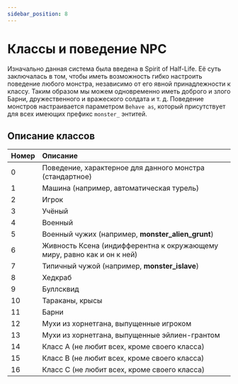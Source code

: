 ```yaml
---
sidebar_position: 8
---
```


# Классы и поведение NPC

Изначально данная система была введена в Spirit of Half-Life. Её суть заключалась в том, чтобы иметь возможность гибко настроить поведение любого монстра, независимо от его явной принадлежности к классу. Таким образом мы можем одновременно иметь доброго и злого Барни, дружественного и вражеского солдата и т. д. Поведение монстров настраивается параметром `Behave as`, который присутствует для всех имеющих префикс `monster_` энтитей.

## Описание классов

| Номер | Описание |
| :- | :- |
| 0| Поведение, характерное для данного монстра (стандартное) |
| 1| Машина (например, автоматическая турель) |
| 2| Игрок |
| 3| Учёный |
| 4| Военный |
| 5| Военный чужих (например, **monster_alien_grunt**) |
| 6| Живность Ксена (индифферентна к окружающему миру, равно как и он к ней) |
| 7 | Типичный чужой (например, **monster_islave**) |
| 8 | Хедкраб |
| 9 | Буллсквид |
| 10 | Тараканы, крысы |
| 11 | Барни |
| 12 | Мухи из хорнетгана, выпущенные игроком |
| 13 | Мухи из хорнетгана, выпущенные эйлиен-грантом |
| 14 | Класс А (не любит всех, кроме своего класса) |
| 15 | Класс B (не любит всех, кроме своего класса) |
| 16 | Класс C (не любит всех, кроме своего класса) |
